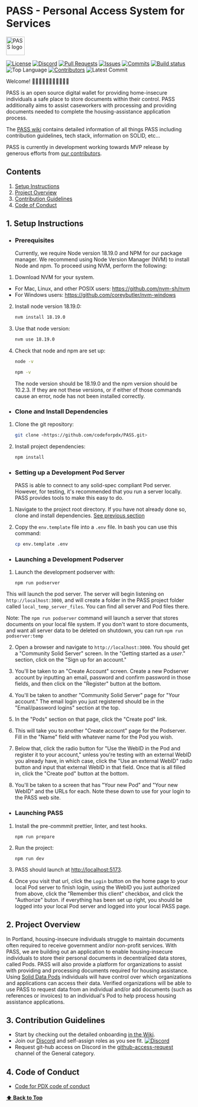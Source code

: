 # PASS - Personal Access System for Services

<picture> <source media="(prefers-color-scheme: dark)" srcset="https://github.com/codeforpdx/PASS/wiki/assets/images/PASSLogodarkmode.png" width="50"> <source media="(prefers-color-scheme: light)" srcset="https://github.com/codeforpdx/PASS/wiki/assets/images/PASSLogolightmode.png
" width="50"> <img alt="PASS logo"> </picture>

[![License](https://img.shields.io/github/license/codeforpdx/PASS)](https://github.com/codeforpdx/PASS/blob/Master/LICENSE)
[![Discord](https://img.shields.io/discord/1068260532806766733)](https://discord.gg/Ts923xaUYV)
[![Pull Requests](https://img.shields.io/github/issues-pr/codeforpdx/PASS)](https://github.com/codeforpdx/PASS/pulls)
[![Issues](https://img.shields.io/github/issues/codeforpdx/PASS)](https://github.com/codeforpdx/PASS/issues)
[![Commits](https://img.shields.io/github/commit-activity/m/codeforpdx/PASS)](https://github.com/codeforpdx/PASS/commits/Master)
[![Build status](https://github.com/codeforpdx/pass/actions/workflows/ci.yml/badge.svg)](https://github.com/codeforpdx/pass/actions?query=workflow%3ABuild)
![Top Language](https://img.shields.io/github/languages/top/codeforpdx/PASS)
[![Contributors](https://img.shields.io/github/contributors/codeforpdx/pass)](https://github.com/codeforpdx/PASS/graphs/contributors)
![Latest Commit](https://img.shields.io/github/last-commit/codeforpdx/PASS/Development)

Welcome! 👋👋🏿👋🏽👋🏻👋🏾👋🏼

PASS is an open source digital wallet for providing home-insecure individuals a safe place to store documents within their control. PASS additionally aims to assist caseworkers with processing and providing documents needed to complete the housing-assistance application process.

The [PASS wiki](https://github.com/codeforpdx/PASS/wiki) contains detailed information of all things PASS including contribution guidelines, tech stack, information on SOLID, etc...

PASS is currently in development working towards MVP release by generous efforts from [our contributors](https://github.com/codeforpdx/PASS/graphs/contributors
).

## Contents

1. [Setup Instructions](#1-setup-instructions)
2. [Project Overview](#2-project-overview)
3. [Contribution Guidelines](#3-contribution-guidelines)
4. [Code of Conduct](#4-code-of-conduct)

## 1. Setup Instructions

- ### Prerequisites

  Currently, we require Node version 18.19.0 and NPM for our package manager. We recommend using Node Version Manager (NVM) to install Node and npm. To proceed using NVM, perform the following:

1. Download NVM for your system.

- For Mac, Linux, and other POSIX users: <https://github.com/nvm-sh/nvm>
- For Windows users: <https://github.com/coreybutler/nvm-windows>

2. Install node version 18.19.0:

   ```bash
   nvm install 18.19.0
   ```

3. Use that node version:

   ```bash
   nvm use 18.19.0
   ```

4. Check that node and npm are set up:

   ```bash
   node -v
   ```

   ```bash
   npm -v
   ```

   The node version should be 18.19.0 and the npm version should be 10.2.3. If they are not these versions, or if either of those commands cause an error, node has not been installed correctly.

- ### Clone and Install Dependencies

1. Clone the git repository:

   ```bash
   git clone <https://github.com/codeforpdx/PASS.git>
   ```

2. Install project dependencies:

   ```bash
   npm install
   ```

- ### Setting up a Development Pod Server

  PASS is able to connect to any solid-spec compliant Pod server. However, for testing, it's recommended that you run a server locally. PASS provides tools to make this easy to do.

1. Navigate to the project root directory. If you have not already done so, clone and install dependencies. [See previous section](#clone-and-install-dependencies)

2. Copy the `env.template` file into a `.env` file. In bash you can use this command:

   ```bash
   cp env.template .env
   ```

- ### Launching a Development Podserver

1. Launch the development podserver with:

   ```
   npm run podserver
   ```

This will launch the pod server. The server will begin listening on `http://localhost:3000`, and will create a folder in the PASS project folder called `local_temp_server_files`. You can find all server and Pod files there.

Note: The `npm run podserver` command will launch a server that stores documents on your local file system. If you don't want to store documents, and want all server data to be deleted on shutdown, you can run `npm run podserver:temp`

2. Open a browser and navigate to `http://localhost:3000`. You should get a "Community Solid Server" screen. In the "Getting started as a _user_." section, click on the "Sign up for an account."

3. You'll be taken to an "Create Account" screen. Create a new Podserver account by inputting an email, password and confirm password in those fields, and then click on the "Register" button at the bottom.

4. You'll be taken to another "Community Solid Server" page for "Your account." The email login you just registered should be in the "Email/password logins" section at the top.

5. In the "Pods" section on that page, click the "Create pod" link.

6. This will take you to another "Create account" page for the Podserver. Fill in the "Name" field with whatever name for the Pod you wish.

7. Below that, click the radio button for "Use the WebID in the Pod and register it to your account," unless you're testing with an external WebID you already have, in which case, click the "Use an external WebID" radio button and input that external WebID in that field. Once that is all filled in, click the "Create pod" button at the bottom.

8. You'll be taken to a screen that has "Your new Pod" and "Your new WebID" and the URLs for each. Note these down to use for your login to the PASS web site.

- ### Launching PASS

1. Install the pre-commmit prettier, linter, and test hooks.

   ```
   npm run prepare
   ```

2. Run the project:

   ```
   npm run dev
   ```

3. PASS should launch at <http://localhost:5173>.

4. Once you visit that url, click the `Login` button on the home page to your local Pod server to finish login, using the WebID you just authorized from above, click the "Remember this client" checkbox, and click the "Authorize" buton. if everything has been set up right, you should be logged into your local Pod server and logged into your local PASS page.

## 2. Project Overview

In Portland, housing-insecure individuals struggle to maintain documents often required to receive government and/or non-profit services. With PASS, we are building out an application to enable housing-insecure individuals to store their personal documents in decentralized data stores, called Pods. PASS will also provide a platform for organizations to assist with providing and processing documents required for housing assistance. Using [Solid Data Pods](https://solidproject.org/) individuals will have control over which organizations and applications can access their data. Verified organizations will be able to use PASS to request data from an individual and/or add documents (such as references or invoices) to an individual's Pod to help process housing assistance applications.

## 3. Contribution Guidelines

- Start by checking out the detailed onboarding [in the Wiki](https://github.com/codeforpdx/PASS/wiki/Development#contribution-guidelines).
- Join our [Discord](https://discord.gg/Ts923xaUYV) and self-assign roles as you see fit. [![Discord](https://img.shields.io/discord/1068260532806766733)](https://discord.gg/Ts923xaUYV)
- Request git-hub access on Discord in the [github-access-request](https://discord.com/channels/1068260532806766733/1078124139983945858) channel of the General category.

## 4. Code of Conduct

- [Code for PDX code of conduct](https://github.com/codeforpdx/codeofconduct/blob/master/README.md)

**[⬆️ Back to Top](#pass---personal-access-system-for-services)**

